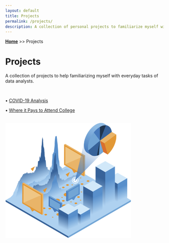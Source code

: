 ```yaml
---
layout: default
title: Projects
permalink: /projects/
description: A collection of personal projects to familiarize myself with everyday tasks of data analysts.
---
```

**[Home](../)** >> Projects
# Projects

A collection of projects to help familiarizing myself with everyday tasks of data analysts.

<br>

• <a href="../projects/covid_19_analysis/Covid-data-analysis.html" target="_blank">COVID-19 Analysis</a>

• [Where it Pays to Attend College](#)

<br>

<img src="/projects/projects_page_image.png" alt="projects_page_image" width="400">
